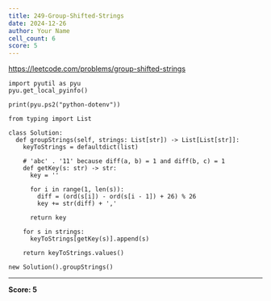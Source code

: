 ```yaml
---
title: 249-Group-Shifted-Strings
date: 2024-12-26
author: Your Name
cell_count: 6
score: 5
---
```


https://leetcode.com/problems/group-shifted-strings


```
import pyutil as pyu
pyu.get_local_pyinfo()
```


```
print(pyu.ps2("python-dotenv"))
```


```
from typing import List
```


```
class Solution:
  def groupStrings(self, strings: List[str]) -> List[List[str]]:
    keyToStrings = defaultdict(list)

    # 'abc' . '11' because diff(a, b) = 1 and diff(b, c) = 1
    def getKey(s: str) -> str:
      key = ''

      for i in range(1, len(s)):
        diff = (ord(s[i]) - ord(s[i - 1]) + 26) % 26
        key += str(diff) + ','

      return key

    for s in strings:
      keyToStrings[getKey(s)].append(s)

    return keyToStrings.values()
```


```
new Solution().groupStrings()
```


---
**Score: 5**
